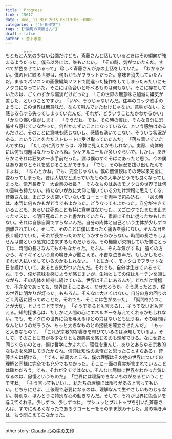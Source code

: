 ```yaml
---
title : Progress
link : 15617
date : Wed, 11 Mar 2015 03:19:06 +0000
categories : ["5-創作文"]
tags : ["隣町の斉藤さん"]
draft : false
author : 倉下忠憲
---
```


もともと<ruby>人気<rp>(</rp><rt>ひとけ</rt><rp>）</rp></ruby>の少ない公園だけども、斉藤さんと話しているときはその傾向が強まるようだった。僕ら以外には、誰もいない。
「その時、気がついたんだ。すべてが色あせているって」
珍しく斉藤さんが身の上話をしていた。
「わかるかい。僕の目に映る世界は、何もかもがフラットだった。意味を消失していたんだ。まるでパソコンの画像編集ソフトで間違った操作をしてしまったみたいにモノクロになっていた。そこには色合いと呼べるものは何もない。そこに存在していたのは、ごくわずかな濃淡だけだった」
「この世界の無意味さ加減に嫌気が差した、ということですか」
「いや、そうじゃないんだ。往年のロック歌手のように、この世界は無意味だ、なんて叫んでいたわけじゃない。意味がない、と感じる心すら失ってしまっていたんだ。それが、どういうことだかわかるかい」
「かなり怖い気がします」
「そうだね。でも、その時の僕は、そんな自分に恐怖すら感じていなかった。何だかまずいことになっているな、という感触はあるんだけど、そのことに意味も感じないし、感情も湧いてこない。そういう状況がある、ということをただストレートに受け取っていたんだ」
「落ち着いていたんですね」
「たしかに周りからは、冷静に見えたかもしれない。実際、肉体的には何も問題はなかったからね。少々アルコールが多いぐらいで。しかし、あきらかにそれは狂気の一歩手前だった。淵は僕のすぐそばにあったと思う。今の僕はありありとそれを感じることができる」
「でも、その状況を抜け出せたんですよね」
「なんとかね。でも、完全じゃない。僕の価値観はその時以来完全に変わってしまった。昔は大切だと思っていたものの大半がどうでも良くなってしまった。億万長者？　大企業の社長？　そんなものはあのモノクロの世界では何の意味も持たない。持たないが故に大仰に騒いでいる分だけ滑稽に思えてくる」
斉藤さんは、まだフタの空いていない缶コーヒーを両手で包み込む。
「あの時は、本当に何もかもがどうでもよかった。どうなってもよかった。自分が生きていることも、あるいは死ぬことも特に意味はなかった。スゴロクでたまたま止まったマスに、＜明日死ぬこと＞と書かれていたら、素直にそれに従ったかもしれない。それは自暴自棄ですらないんだ。自分の肉体と自己という主体が少しずつ剥離されていく。そして、そのことに僕はまったく痛みを感じない。そんな日を長く続けていた。それが長かったのかどうかすらわからない。時間の長さもしょせんは僕という感覚に由来するものだからね。その機能が欠損していた僕にとっては、時間の長さなんてものもなかった。たぶん、そんな気がする」
遠くの方から、ギイギイという鳥の鳴き声が聞こえる。不吉な泣き声だ。もしかしたら、それが人払いをしているのかもしれない。
「とにかく、モノクロでフラットな日を続けていて、あるとき気がついたんだ。それでも、自分は生きているってね。そう、僕が意味を感じようが感じまいが、生物としての僕はルーチンを回しながら、その肉体を維持し続けている。世界はそこにあるんだ。どれだけ滑稽で、不完全であっても、世界はそこにある。なぜだろうか。そう思ったとき、僕の世界に明かりが灯った。もちろん、そんなに大きくはない。自分の身の回りのごく周辺に限ってのことだ。それでも、そこには色があった」
「疑問を持つことが大切、ということですか」
「そうであるとも言えるし、そうでないとも言える。知的探求心は、たしかに人間の心にエネルギーを与えてくれるかもしれない。でも、モノクロの世界に色を与えるほどの力はないとも思うね。その疑問はなんというのだろうか、もっと大きなものとの接続を確立させたんだ」
「もっと大きなもの？」
「これが宗教的な響きを帯びているのは承知しているよ。そして、そのことに君が多少なりとも嫌悪感を感じるのも理解できる。なにせ君と同じくらいのとき、僕は哲学にかぶれて、理性を重んじ、ありとあらゆる宗教的なものを忌避してきたからね。信仰は知性の怠惰だと思ったことすらある」
斉藤さんは続ける。
「でも、結局のところ、僕の理解はその他の世界についての理解と同様に完全でも充分でもなかった。そこに一面の真実が含まれていることは確かだろう。でも、それが全てではない。そんなに簡単に世界をわかった気になるのは、傲慢というものだ」
「世界には理解できないものがあるということですね」
「そう言ってもいいし、私たちの理解には限りがあると言ってもいい。どちらにせよ、土俵際で必要になるのは、理解なんて生やさしいものじゃない。特別な、ほんとうに特別な心の動きなんだ。そして、それが世界に色合いを与えてくれる。少しずつ、少しずつね」
プシュッとプルトップを引いた斉藤さんは、すでにぬるくなったであろうコーヒーをそのまま飲み干した。鳥の鳴き声は、もう聞こえてこなかった。

<hr />
other story:
<a href="https://rashita.net/blog/?p=15164" target="_blank">Cloudy</a>
<a href="https://rashita.net/blog/?p=15314" target="_blank">心の中の矢印</a>
